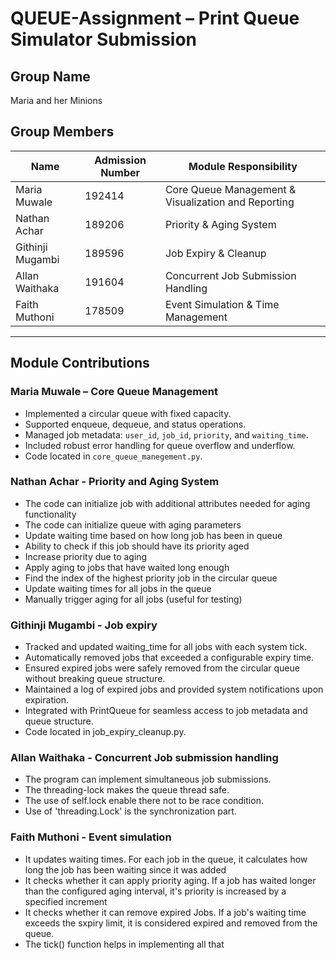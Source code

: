 # QUEUE-Assignment – Print Queue Simulator Submission

## Group Name
Maria and her Minions

## Group Members

| Name            | Admission Number | Module Responsibility                     |
|-----------------|------------------|-------------------------------------------|
| Maria Muwale    | 192414           | Core Queue Management & Visualization and Reporting                    |
| Nathan Achar | 189206         | Priority & Aging System                   |
| Githinji Mugambi | 189596         | Job Expiry & Cleanup                      |
| Allan Waithaka | 191604         | Concurrent Job Submission Handling        |
| Faith Muthoni | 178509         | Event Simulation & Time Management        |

---

## Module Contributions

### Maria Muwale – Core Queue Management
- Implemented a circular queue with fixed capacity.
- Supported enqueue, dequeue, and status operations.
- Managed job metadata: `user_id`, `job_id`, `priority`, and `waiting_time`.
- Included robust error handling for queue overflow and underflow.
- Code located in `core_queue_manegement.py`.

### Nathan Achar - Priority and Aging System
- The code can initialize job with additional attributes needed for aging functionality
- The code can initialize queue with aging parameters
- Update waiting time based on how long job has been in queue
- Ability to check if this job should have its priority aged
- Increase priority due to aging
- Apply aging to jobs that have waited long enough
- Find the index of the highest priority job in the circular queue
- Update waiting times for all jobs in the queue
- Manually trigger aging for all jobs (useful for testing)

### Githinji Mugambi - Job expiry
- Tracked and updated waiting_time for all jobs with each system tick.
- Automatically removed jobs that exceeded a configurable expiry time.
- Ensured expired jobs were safely removed from the circular queue without breaking queue structure.
- Maintained a log of expired jobs and provided system notifications upon expiration.
- Integrated with PrintQueue for seamless access to job metadata and queue structure.
- Code located in job_expiry_cleanup.py.

### Allan Waithaka - Concurrent Job submission handling
- The program can implement simultaneous job submissions.
- The threading-lock makes the queue thread safe.
- The use of self.lock enable there not to be race condition.
- Use of 'threading.Lock' is the synchronization part.

### Faith Muthoni - Event simulation
- It updates waiting times. For each job in the queue, it calculates how long the job has been waiting since it was added
- It checks whether it can apply priority aging. If a job has waited longer than the configured aging interval, it's priority is increased by a specified increment
- It checks whether it can remove expired Jobs. If a job's waiting time exceeds the sxpiry limit, it is considered expired and removed from the queue.
- The tick() function helps in implementing all that